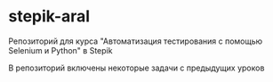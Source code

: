 # stepik-aral

Репозиторий для курса "Автоматизация тестирования с помощью Selenium и Python" в Stepik

В репозиторий включены некоторые задачи с предыдущих уроков
